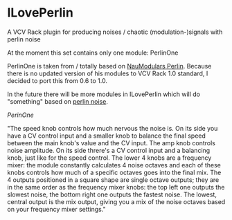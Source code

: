 # ILovePerlin
A VCV Rack plugin for producing noises / chaotic (modulation-)signals with perlin noise

At the moment this set contains only one module: PerlinOne

PerlinOne is taken from / totally based on [NauModulars Perlin](https://github.com/naus3a/NauModular). Because there is no updated version of his modules to VCV Rack 1.0 standard, I decided to port this from 0.6 to 1.0.

In the future there will be more modules in ILovePerlin which will do "something" based on [perlin noise](https://en.wikipedia.org/wiki/Perlin_noise).

*PerinOne*

"The speed knob controls how much nervous the noise is. On its side you have a CV control input and a smaller knob to balance the final speed between the main knob's value and the CV input.
The amp knob controls noise amplitude. On its side threre's a CV control input and a balancing knob, just like for the speed control.
The lower 4 knobs are a frequency mixer: the module constantly calculates 4 noise octaves and each of these knobs controls how much of a specific octaves goes into the final mix.
The 4 outputs positioned in a square shape are single octave outputs; they are in the same order as the frequency mixer knobs: the top left one outputs the slowest noise, the bottom right one outputs the fastest noise.
The lowest, central output is the mix output, giving you a mix of the noise octaves based on your frequency mixer settings."
